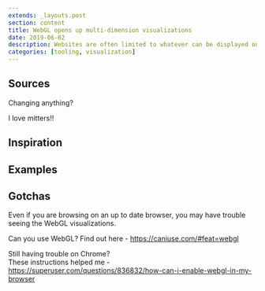 ```yaml
---
extends: _layouts.post
section: content
title: WebGL opens up multi-dimension visualizations
date: 2019-06-02
description: Websites are often limited to whatever can be displayed on the screen -- 2D. WebGL takes us beyond that.
categories: [tooling, visualization]
---
```


## Sources

Changing anything?

I love mitters!!

## Inspiration

## Examples

<d3helloworld></d3helloworld>

<!-- <animation></animation> -->

## Gotchas

Even if you are browsing on an up to date browser, you may have trouble seeing the WebGL visualizations.

Can you use WebGL? Find out here - https://caniuse.com/#feat=webgl

Still having trouble on Chrome?  
These instructions helped me - https://superuser.com/questions/836832/how-can-i-enable-webgl-in-my-browser